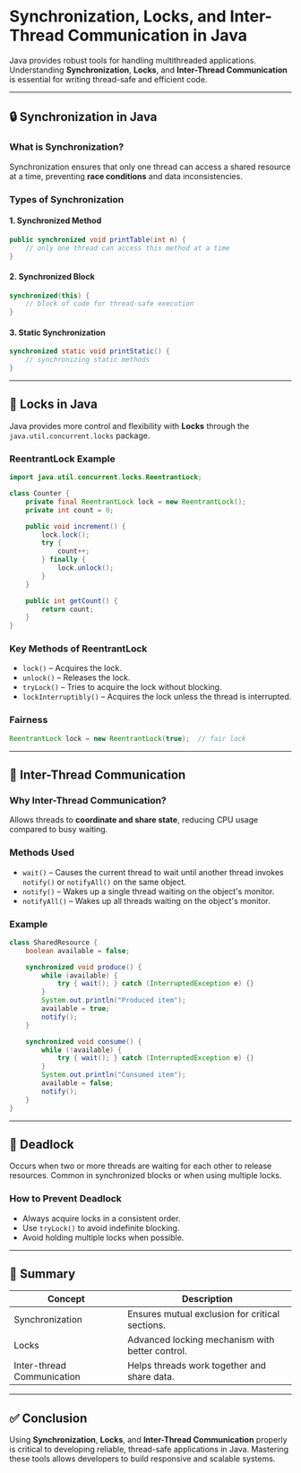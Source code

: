 
# Synchronization, Locks, and Inter-Thread Communication in Java

Java provides robust tools for handling multithreaded applications. Understanding **Synchronization**, **Locks**, and **Inter-Thread Communication** is essential for writing thread-safe and efficient code.

---

## 🔒 Synchronization in Java

### What is Synchronization?
Synchronization ensures that only one thread can access a shared resource at a time, preventing **race conditions** and data inconsistencies.

### Types of Synchronization

#### 1. Synchronized Method
```java
public synchronized void printTable(int n) {
    // only one thread can access this method at a time
}
```

#### 2. Synchronized Block
```java
synchronized(this) {
    // block of code for thread-safe execution
}
```

#### 3. Static Synchronization
```java
synchronized static void printStatic() {
    // synchronizing static methods
}
```

---

## 🔐 Locks in Java

Java provides more control and flexibility with **Locks** through the `java.util.concurrent.locks` package.

### ReentrantLock Example
```java
import java.util.concurrent.locks.ReentrantLock;

class Counter {
    private final ReentrantLock lock = new ReentrantLock();
    private int count = 0;

    public void increment() {
        lock.lock();
        try {
            count++;
        } finally {
            lock.unlock();
        }
    }

    public int getCount() {
        return count;
    }
}
```

### Key Methods of ReentrantLock
- `lock()` – Acquires the lock.
- `unlock()` – Releases the lock.
- `tryLock()` – Tries to acquire the lock without blocking.
- `lockInterruptibly()` – Acquires the lock unless the thread is interrupted.

### Fairness
```java
ReentrantLock lock = new ReentrantLock(true);  // fair lock
```

---

## 🔁 Inter-Thread Communication

### Why Inter-Thread Communication?
Allows threads to **coordinate and share state**, reducing CPU usage compared to busy waiting.

### Methods Used
- `wait()` – Causes the current thread to wait until another thread invokes `notify()` or `notifyAll()` on the same object.
- `notify()` – Wakes up a single thread waiting on the object's monitor.
- `notifyAll()` – Wakes up all threads waiting on the object's monitor.

### Example
```java
class SharedResource {
    boolean available = false;

    synchronized void produce() {
        while (available) {
            try { wait(); } catch (InterruptedException e) {}
        }
        System.out.println("Produced item");
        available = true;
        notify();
    }

    synchronized void consume() {
        while (!available) {
            try { wait(); } catch (InterruptedException e) {}
        }
        System.out.println("Consumed item");
        available = false;
        notify();
    }
}
```

---

## 🚫 Deadlock

Occurs when two or more threads are waiting for each other to release resources. Common in synchronized blocks or when using multiple locks.

### How to Prevent Deadlock
- Always acquire locks in a consistent order.
- Use `tryLock()` to avoid indefinite blocking.
- Avoid holding multiple locks when possible.

---

## 🧵 Summary

| Concept                    | Description |
|---------------------------|-------------|
| Synchronization           | Ensures mutual exclusion for critical sections. |
| Locks                     | Advanced locking mechanism with better control. |
| Inter-thread Communication| Helps threads work together and share data. |

---

## ✅ Conclusion

Using **Synchronization**, **Locks**, and **Inter-Thread Communication** properly is critical to developing reliable, thread-safe applications in Java. Mastering these tools allows developers to build responsive and scalable systems.

